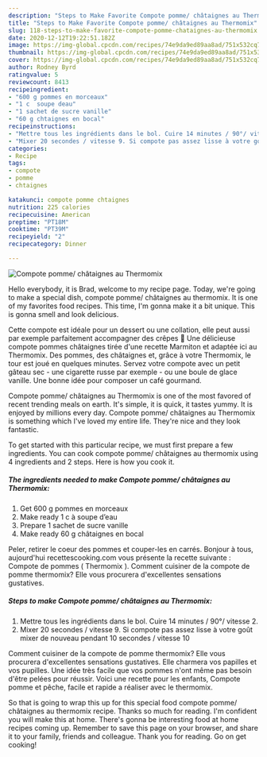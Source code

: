 ```yaml
---
description: "Steps to Make Favorite Compote pomme/ châtaignes au Thermomix"
title: "Steps to Make Favorite Compote pomme/ châtaignes au Thermomix"
slug: 118-steps-to-make-favorite-compote-pomme-chataignes-au-thermomix
date: 2020-12-12T19:22:51.182Z
image: https://img-global.cpcdn.com/recipes/74e9da9ed89aa8ad/751x532cq70/compote-pomme-chataignes-au-thermomix-photo-principale-de-la-recette.jpg
thumbnail: https://img-global.cpcdn.com/recipes/74e9da9ed89aa8ad/751x532cq70/compote-pomme-chataignes-au-thermomix-photo-principale-de-la-recette.jpg
cover: https://img-global.cpcdn.com/recipes/74e9da9ed89aa8ad/751x532cq70/compote-pomme-chataignes-au-thermomix-photo-principale-de-la-recette.jpg
author: Rodney Byrd
ratingvalue: 5
reviewcount: 8413
recipeingredient:
- "600 g pommes en morceaux"
- "1 c  soupe deau"
- "1 sachet de sucre vanille"
- "60 g chtaignes en bocal"
recipeinstructions:
- "Mettre tous les ingrédients dans le bol. Cuire 14 minutes / 90°/ vitesse 2."
- "Mixer 20 secondes / vitesse 9. Si compote pas assez lisse à votre goût mixer de nouveau pendant 10 secondes / vitesse 10"
categories:
- Recipe
tags:
- compote
- pomme
- chtaignes

katakunci: compote pomme chtaignes 
nutrition: 225 calories
recipecuisine: American
preptime: "PT18M"
cooktime: "PT39M"
recipeyield: "2"
recipecategory: Dinner

---
```



![Compote pomme/ châtaignes au Thermomix](https://img-global.cpcdn.com/recipes/74e9da9ed89aa8ad/751x532cq70/compote-pomme-chataignes-au-thermomix-photo-principale-de-la-recette.jpg)

Hello everybody, it is Brad, welcome to my recipe page. Today, we're going to make a special dish, compote pomme/ châtaignes au thermomix. It is one of my favorites food recipes. This time, I'm gonna make it a bit unique. This is gonna smell and look delicious.

Cette compote est idéale pour un dessert ou une collation, elle peut aussi par exemple parfaitement accompagner des crêpes 🙂 Une délicieuse compote pommes châtaignes tirée d&#39;une recette Marmiton et adaptée ici au Thermomix. Des pommes, des châtaignes et, grâce à votre Thermomix, le tour est joué en quelques minutes. Servez votre compote avec un petit gâteau sec - une cigarette russe par exemple - ou une boule de glace vanille. Une bonne idée pour composer un café gourmand.

Compote pomme/ châtaignes au Thermomix is one of the most favored of recent trending meals on earth. It's simple, it is quick, it tastes yummy. It is enjoyed by millions every day. Compote pomme/ châtaignes au Thermomix is something which I've loved my entire life. They're nice and they look fantastic.


To get started with this particular recipe, we must first prepare a few ingredients. You can cook compote pomme/ châtaignes au thermomix using 4 ingredients and 2 steps. Here is how you cook it.

<!--inarticleads1-->

##### The ingredients needed to make Compote pomme/ châtaignes au Thermomix:

1. Get 600 g pommes en morceaux
1. Make ready 1 c à soupe d’eau
1. Prepare 1 sachet de sucre vanille
1. Make ready 60 g châtaignes en bocal


Peler, retirer le coeur des pommes et couper-les en carrés. Bonjour à tous, aujourd&#39;hui recettescooking.com vous présente la recette suivante : Compote de pommes ( Thermomix ). Comment cuisiner de la compote de pomme thermomix? Elle vous procurera d&#39;excellentes sensations gustatives. 

<!--inarticleads2-->

##### Steps to make Compote pomme/ châtaignes au Thermomix:

1. Mettre tous les ingrédients dans le bol. Cuire 14 minutes / 90°/ vitesse 2.
1. Mixer 20 secondes / vitesse 9. Si compote pas assez lisse à votre goût mixer de nouveau pendant 10 secondes / vitesse 10


Comment cuisiner de la compote de pomme thermomix? Elle vous procurera d&#39;excellentes sensations gustatives. Elle charmera vos papilles et vos pupilles. Une idée très facile que vos pommes n&#39;ont même pas besoin d&#39;être pelées pour réussir. Voici une recette pour les enfants, Compote pomme et pêche, facile et rapide a réaliser avec le thermomix. 

So that is going to wrap this up for this special food compote pomme/ châtaignes au thermomix recipe. Thanks so much for reading. I'm confident you will make this at home. There's gonna be interesting food at home recipes coming up. Remember to save this page on your browser, and share it to your family, friends and colleague. Thank you for reading. Go on get cooking!
